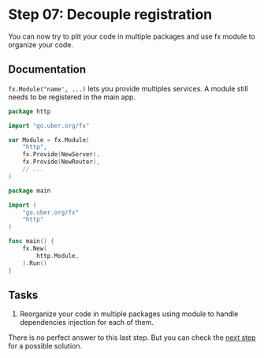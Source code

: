 # Step 07: Decouple registration

You can now try to plit your code in multiple packages and use fx module to organize your code.

## Documentation

`fx.Module("name', ...)` lets you provide multiples services. A module still needs to be registered in the main app.

```go
package http

import "go.uber.org/fx"

var Module = fx.Module(
	"http", 
	fx.Provide(NewServer),
	fx.Provide(NewRouter),
	// ...
)
```

```go
package main

import (
	"go.uber.org/fx"
	"http"
)

func main() {
    fx.New(
        http.Module,
    ).Run()
}
```

## Tasks

1. Reorganize your code in multiple packages using module to handle dependencies injection for each of them.

There is no perfect answer to this last step. But you can check the [next step](../step-08/README.md) for a possible solution.

